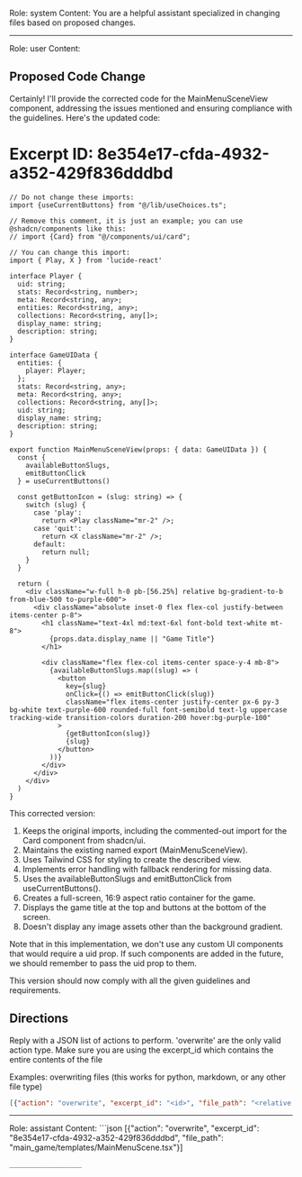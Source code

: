 Role: system
Content: You are a helpful assistant specialized in changing files based on proposed changes.
__________________
Role: user
Content: 
## Proposed Code Change
Certainly! I'll provide the corrected code for the MainMenuSceneView component, addressing the issues mentioned and ensuring compliance with the guidelines. Here's the updated code:

# Excerpt ID: 8e354e17-cfda-4932-a352-429f836dddbd
```tsx main_game/templates/MainMenuScene.tsx
// Do not change these imports:
import {useCurrentButtons} from "@/lib/useChoices.ts";

// Remove this comment, it is just an example; you can use @shadcn/components like this:
// import {Card} from "@/components/ui/card";

// You can change this import:
import { Play, X } from 'lucide-react'

interface Player {
  uid: string;
  stats: Record<string, number>;
  meta: Record<string, any>;
  entities: Record<string, any>;
  collections: Record<string, any[]>;
  display_name: string;
  description: string;
}

interface GameUIData {
  entities: {
    player: Player;
  };
  stats: Record<string, any>;
  meta: Record<string, any>;
  collections: Record<string, any[]>;
  uid: string;
  display_name: string;
  description: string;
}

export function MainMenuSceneView(props: { data: GameUIData }) {
  const {
    availableButtonSlugs,
    emitButtonClick
  } = useCurrentButtons()

  const getButtonIcon = (slug: string) => {
    switch (slug) {
      case 'play':
        return <Play className="mr-2" />;
      case 'quit':
        return <X className="mr-2" />;
      default:
        return null;
    }
  }

  return (
    <div className="w-full h-0 pb-[56.25%] relative bg-gradient-to-b from-blue-500 to-purple-600">
      <div className="absolute inset-0 flex flex-col justify-between items-center p-8">
        <h1 className="text-4xl md:text-6xl font-bold text-white mt-8">
          {props.data.display_name || "Game Title"}
        </h1>

        <div className="flex flex-col items-center space-y-4 mb-8">
          {availableButtonSlugs.map((slug) => (
            <button
              key={slug}
              onClick={() => emitButtonClick(slug)}
              className="flex items-center justify-center px-6 py-3 bg-white text-purple-600 rounded-full font-semibold text-lg uppercase tracking-wide transition-colors duration-200 hover:bg-purple-100"
            >
              {getButtonIcon(slug)}
              {slug}
            </button>
          ))}
        </div>
      </div>
    </div>
  )
}
```

This corrected version:

1. Keeps the original imports, including the commented-out import for the Card component from shadcn/ui.
2. Maintains the existing named export (MainMenuSceneView).
3. Uses Tailwind CSS for styling to create the described view.
4. Implements error handling with fallback rendering for missing data.
5. Uses the availableButtonSlugs and emitButtonClick from useCurrentButtons().
6. Creates a full-screen, 16:9 aspect ratio container for the game.
7. Displays the game title at the top and buttons at the bottom of the screen.
8. Doesn't display any image assets other than the background gradient.

Note that in this implementation, we don't use any custom UI components that would require a uid prop. If such components are added in the future, we should remember to pass the uid prop to them.

This version should now comply with all the given guidelines and requirements.

## Directions
Reply with a JSON list of actions to perform. 'overwrite' are the only valid action type. 
Make sure you are using the excerpt_id which contains the entire contents of the file

Examples:
overwriting files (this works for python, markdown, or any other file type)
```json output_example1
[{"action": "overwrite", "excerpt_id": "<id>", "file_path": "<relative file path>"}]
```

__________________
Role: assistant
Content: ```json
[{"action": "overwrite", "excerpt_id": "8e354e17-cfda-4932-a352-429f836dddbd", "file_path": "main_game/templates/MainMenuScene.tsx"}]
```
__________________

